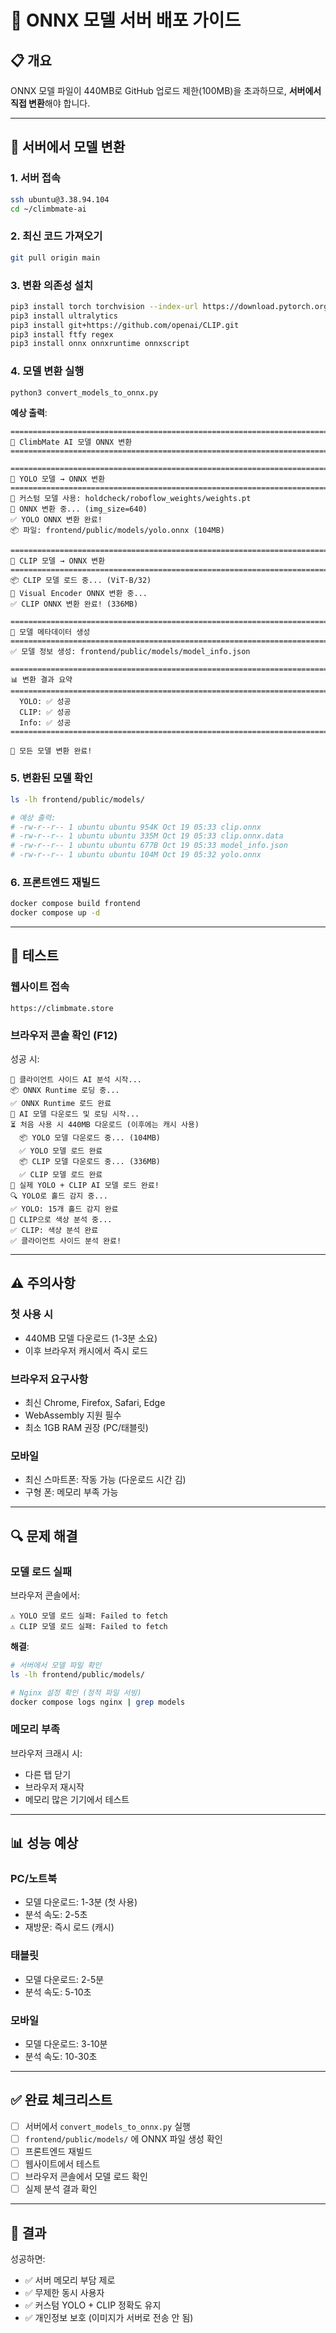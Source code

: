 # 🚀 ONNX 모델 서버 배포 가이드

## 📋 개요

ONNX 모델 파일이 440MB로 GitHub 업로드 제한(100MB)을 초과하므로, **서버에서 직접 변환**해야 합니다.

---

## 🔧 서버에서 모델 변환

### **1. 서버 접속**

```bash
ssh ubuntu@3.38.94.104
cd ~/climbmate-ai
```

### **2. 최신 코드 가져오기**

```bash
git pull origin main
```

### **3. 변환 의존성 설치**

```bash
pip3 install torch torchvision --index-url https://download.pytorch.org/whl/cpu
pip3 install ultralytics
pip3 install git+https://github.com/openai/CLIP.git
pip3 install ftfy regex
pip3 install onnx onnxruntime onnxscript
```

### **4. 모델 변환 실행**

```bash
python3 convert_models_to_onnx.py
```

**예상 출력**:
```
================================================================================
🚀 ClimbMate AI 모델 ONNX 변환
================================================================================

================================================================================
🔄 YOLO 모델 → ONNX 변환
================================================================================
📂 커스텀 모델 사용: holdcheck/roboflow_weights/weights.pt
🔄 ONNX 변환 중... (img_size=640)
✅ YOLO ONNX 변환 완료!
📦 파일: frontend/public/models/yolo.onnx (104MB)

================================================================================
🔄 CLIP 모델 → ONNX 변환
================================================================================
📦 CLIP 모델 로드 중... (ViT-B/32)
🔄 Visual Encoder ONNX 변환 중...
✅ CLIP ONNX 변환 완료! (336MB)

================================================================================
📝 모델 메타데이터 생성
================================================================================
✅ 모델 정보 생성: frontend/public/models/model_info.json

================================================================================
📊 변환 결과 요약
================================================================================
  YOLO: ✅ 성공
  CLIP: ✅ 성공
  Info: ✅ 성공
================================================================================

🎉 모든 모델 변환 완료!
```

### **5. 변환된 모델 확인**

```bash
ls -lh frontend/public/models/

# 예상 출력:
# -rw-r--r-- 1 ubuntu ubuntu 954K Oct 19 05:33 clip.onnx
# -rw-r--r-- 1 ubuntu ubuntu 335M Oct 19 05:33 clip.onnx.data
# -rw-r--r-- 1 ubuntu ubuntu 677B Oct 19 05:33 model_info.json
# -rw-r--r-- 1 ubuntu ubuntu 104M Oct 19 05:32 yolo.onnx
```

### **6. 프론트엔드 재빌드**

```bash
docker compose build frontend
docker compose up -d
```

---

## 🎯 테스트

### **웹사이트 접속**

```
https://climbmate.store
```

### **브라우저 콘솔 확인** (F12)

성공 시:
```
🚀 클라이언트 사이드 AI 분석 시작...
📦 ONNX Runtime 로딩 중...
✅ ONNX Runtime 로드 완료
🚀 AI 모델 다운로드 및 로딩 시작...
⏳ 처음 사용 시 440MB 다운로드 (이후에는 캐시 사용)
  📦 YOLO 모델 다운로드 중... (104MB)
  ✅ YOLO 모델 로드 완료
  📦 CLIP 모델 다운로드 중... (336MB)
  ✅ CLIP 모델 로드 완료
🎉 실제 YOLO + CLIP AI 모델 로드 완료!
🔍 YOLO로 홀드 감지 중...
✅ YOLO: 15개 홀드 감지 완료
🎨 CLIP으로 색상 분석 중...
✅ CLIP: 색상 분석 완료
✅ 클라이언트 사이드 분석 완료!
```

---

## ⚠️ 주의사항

### **첫 사용 시**
- 440MB 모델 다운로드 (1-3분 소요)
- 이후 브라우저 캐시에서 즉시 로드

### **브라우저 요구사항**
- 최신 Chrome, Firefox, Safari, Edge
- WebAssembly 지원 필수
- 최소 1GB RAM 권장 (PC/태블릿)

### **모바일**
- 최신 스마트폰: 작동 가능 (다운로드 시간 김)
- 구형 폰: 메모리 부족 가능

---

## 🔍 문제 해결

### **모델 로드 실패**

브라우저 콘솔에서:
```
⚠️ YOLO 모델 로드 실패: Failed to fetch
⚠️ CLIP 모델 로드 실패: Failed to fetch
```

**해결**:
```bash
# 서버에서 모델 파일 확인
ls -lh frontend/public/models/

# Nginx 설정 확인 (정적 파일 서빙)
docker compose logs nginx | grep models
```

### **메모리 부족**

브라우저 크래시 시:
- 다른 탭 닫기
- 브라우저 재시작
- 메모리 많은 기기에서 테스트

---

## 📊 성능 예상

### **PC/노트북**
- 모델 다운로드: 1-3분 (첫 사용)
- 분석 속도: 2-5초
- 재방문: 즉시 로드 (캐시)

### **태블릿**
- 모델 다운로드: 2-5분
- 분석 속도: 5-10초

### **모바일**
- 모델 다운로드: 3-10분
- 분석 속도: 10-30초

---

## ✅ 완료 체크리스트

- [ ] 서버에서 `convert_models_to_onnx.py` 실행
- [ ] `frontend/public/models/` 에 ONNX 파일 생성 확인
- [ ] 프론트엔드 재빌드
- [ ] 웹사이트에서 테스트
- [ ] 브라우저 콘솔에서 모델 로드 확인
- [ ] 실제 분석 결과 확인

---

## 🎉 결과

성공하면:
- ✅ 서버 메모리 부담 제로
- ✅ 무제한 동시 사용자
- ✅ 커스텀 YOLO + CLIP 정확도 유지
- ✅ 개인정보 보호 (이미지가 서버로 전송 안 됨)

